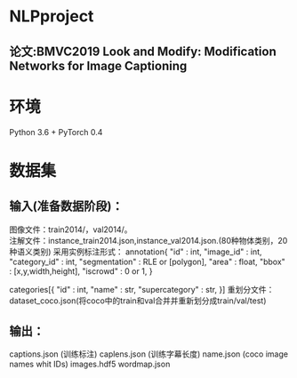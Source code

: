 # NLPproject
## 论文:BMVC2019 Look and Modify: Modification Networks for Image Captioning

# 环境
Python 3.6 + PyTorch 0.4 

# 数据集
## 输入(准备数据阶段)：
图像文件：train2014/，val2014/。</br>
注解文件：instance_train2014.json,instance_val2014.json.(80种物体类别，20种语义类别)
采用实例标注形式：
annotation{
    "id" : int,
    "image_id" : int,
    "category_id" : int,
    "segmentation" : RLE or [polygon],
    "area" : float, 
    "bbox" : [x,y,width,height],
    "iscrowd" : 0 or 1,
}

categories[{
    "id" : int,
    "name" : str,
    "supercategory" : str,
}]
重划分文件：dataset_coco.json(将coco中的train和val合并并重新划分成train/val/test)

## 输出：
captions.json (训练标注)
caplens.json  (训练字幕长度)
name.json     (coco image names whit IDs)
images.hdf5
wordmap.json

